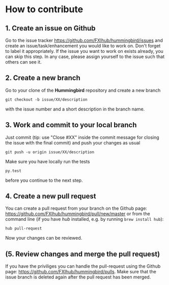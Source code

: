 # How to contribute

## 1. Create an issue on Github
Go to the issue tracker https://github.com/FXIhub/hummingbird/issues and create an issue/task/enhancement you would like to work on.
Don't forget to label it appropriately. If the issue you want to work on exists already, you can skip this step.
In any case, please assign yourself to the issue such that others can see it.

## 2. Create a new branch
Go to your clone of the **Hummingbird** repository and create a new branch
```
git checkout -b issue/XX/description

```
with the issue number and a short description in the branch name.

## 3. Work and commit to your local branch
Just commit (tip: use "Close #XX" inside the commit message for closing the issue with the final commit) and push your changes as usual
```
git push -u origin issue/XX/description
```
Make sure you have locally run the tests
```
py.test
```
before you continue to the next step.

## 4. Create a new pull request
You can create a pull request from your branch on the Github page: https://github.com/FXIhub/hummingbird/pull/new/master or
from the command line (if you have *hub* installed, e.g. by running `brew install hub`):
```
hub pull-request
```
Now your changes can be reviewed.

## (5. Review changes and merge the pull request)
If you have the priviliges you can handle the pull-request using the Github page: https://github.com/FXIhub/hummingbird/pulls. Make sure that 
the issue branch is deleted again after the pull request has been merged.

